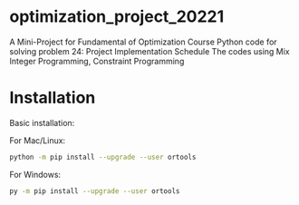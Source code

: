 # optimization_project_20221
A Mini-Project for Fundamental of Optimization Course
Python code for solving problem 24: Project Implementation Schedule
The codes using Mix Integer Programming, Constraint Programming

# Installation
Basic installation:

For Mac/Linux:
```bash
python -m pip install --upgrade --user ortools
```
For Windows:
```bash
py -m pip install --upgrade --user ortools
```
#
